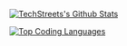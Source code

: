 [![TechStreets's Github Stats](https://github-readme-stats.vercel.app/api?username=TechStreetDev&show_icons=true&theme=radical)](https://github.com/anuraghazra/github-readme-stats)

[![Top Coding Languages](https://github-readme-stats.vercel.app/api/top-langs/?username=TechStreetDev&theme=radical)](https://github.com/anuraghazra/github-readme-stats)
